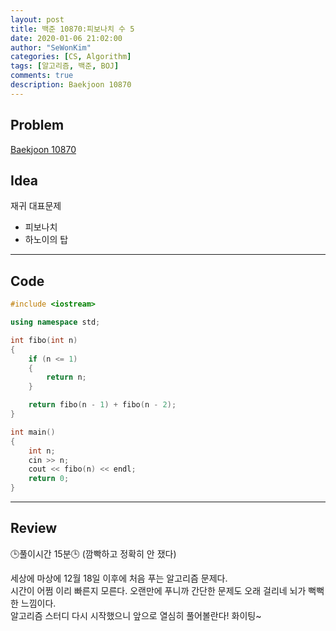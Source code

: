 ```yaml
---
layout: post
title: 백준 10870:피보나치 수 5
date: 2020-01-06 21:02:00
author: "SeWonKim"
categories: [CS, Algorithm]
tags: [알고리즘, 백준, BOJ]
comments: true
description: Baekjoon 10870
---
```


## Problem

[Baekjoon 10870](https://www.acmicpc.net/problem/10870)



## Idea

재귀 대표문제        
- 피보나치
- 하노이의 탑


---

## Code
```cpp
#include <iostream>

using namespace std;

int fibo(int n)
{
    if (n <= 1)
    {
        return n;
    }

    return fibo(n - 1) + fibo(n - 2);
}

int main()
{
    int n;
    cin >> n;
    cout << fibo(n) << endl;
    return 0;
}
```

---

## Review
🕒풀이시간 15분🕒 (깜빡하고 정확히 안 쟀다)     

세상에 마상에 12월 18일 이후에 처음 푸는 알고리즘 문제다.      
시간이 어쩜 이리 빠른지 모른다. 오랜만에 푸니까 간단한 문제도 오래 걸리네 뇌가 뻑뻑한 느낌이다.     
알고리즘 스터디 다시 시작했으니 앞으로 열심히 풀어볼란다! 화이팅~
